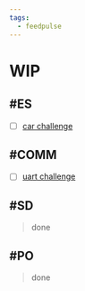 ```yaml
---
tags:
  - feedpulse
---
```


# WIP

## #ES

- [ ] [car challenge](<./ES/car-challenge-report.md>)

## #COMM

- [ ] [uart challenge](<COMM/software serial/>)

## #SD

> done

## #PO

> done
